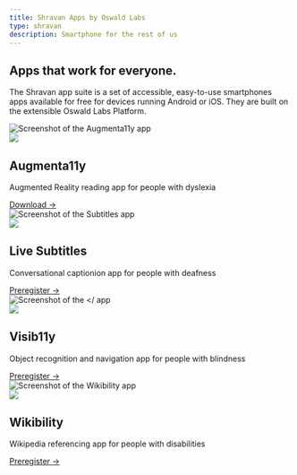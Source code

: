 ```yaml
---
title: Shravan Apps by Oswald Labs
type: shravan
description: Smartphone for the rest of us
---
```


<section class="hero triangle">
	<div class="container">
		<div class="row justify-content-center">
			<div class="col-md-6 text-center mb-5">
				<h1>Apps that work for everyone.</h1>
				<p class="intro-para">The Shravan app suite is a set of accessible, easy-to-use smartphones apps available for free for devices running Android or iOS. They are built on the extensible Oswald Labs Platform.</p>
			</div>
		</div>
	</div>
</section>
<section>
	<div class="container mt-5 pt-4">
		<div class="row">
			<div class="col-md">
				<div class="card card-phone">
					<div class="screen">
						<img alt="Screenshot of the Augmenta11y app" src="/images/screenshots/augmenta11y.png">
					</div>
				</div>
				<div class="text-center">
					<img class="icon" src="https://static.oswaldlabs.com/shravan-icons/augmenta11y/generated/android-chrome-144x144.png">
					<h2 class="subheading">Augmenta11y</h2>
					<p>Augmented Reality reading app for people with dyslexia</p>
					<div>
						<a class="btn btn-outline-danger" href="https://play.google.com/store/apps/details?id=com.oswaldlabs.augmenta11y">Download &rarr;</a>
					</div>
				</div>
			</div>
			<div class="col-md">
				<div class="card card-phone">
					<div class="screen">
						<img alt="Screenshot of the Subtitles app" src="/images/screenshots/live-subtitles.png">
					</div>
				</div>
				<div class="text-center">
					<img class="icon" src="https://static.oswaldlabs.com/shravan-icons/live-subtitles/generated/android-chrome-144x144.png">
					<h2 class="subheading">Live Subtitles</h2>
					<p>Conversational captionion app for people with deafness</p>
					<div>
						<a class="btn btn-outline-danger" href="https://oswaldlabs.typeform.com/to/uWzZPc">Preregister &rarr;</a>
					</div>
				</div>
			</div>
			<div class="col-md">
				<div class="card card-phone">
					<div class="screen">
						<img alt="Screenshot of the </ app" src="/images/screenshots/visib11y.png">
					</div>
				</div>
				<div class="text-center">
					<img class="icon" src="https://static.oswaldlabs.com/shravan-icons/visib11y/generated/android-chrome-144x144.png">
					<h2 class="subheading">Visib11y</h2>
					<p>Object recognition and navigation app for people with blindness</p>
					<div>
						<a class="btn btn-outline-danger" href="https://oswaldlabs.typeform.com/to/uWzZPc">Preregister &rarr;</a>
					</div>
				</div>
			</div>
			<div class="col-md">
				<div class="card card-phone">
					<div class="screen">
						<img alt="Screenshot of the Wikibility app" src="/images/screenshots/wikibility.png">
					</div>
				</div>
				<div class="text-center">
					<img class="icon" src="https://static.oswaldlabs.com/shravan-icons/wikibility/generated/android-chrome-144x144.png">
					<h2 class="subheading">Wikibility</h2>
					<p>Wikipedia referencing app for people with disabilities</p>
					<div>
						<a class="btn btn-outline-danger" href="https://oswaldlabs.typeform.com/to/uWzZPc">Preregister &rarr;</a>
					</div>
				</div>
			</div>
		</div>
	</div>
</section>